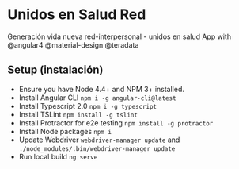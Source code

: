 # Unidos en Salud Red

Generación vida nueva red-interpersonal - unidos en salud App with @angular4 @material-design @teradata 

## Setup (instalación)

* Ensure you have Node 4.4+ and NPM 3+ installed.
* Install Angular CLI `npm i -g angular-cli@latest`
* Install Typescript 2.0 `npm i -g typescript`
* Install TSLint `npm install -g tslint`
* Install Protractor for e2e testing `npm install -g protractor`
* Install Node packages `npm i`
* Update Webdriver `webdriver-manager update` and `./node_modules/.bin/webdriver-manager update`
* Run local build `ng serve`
